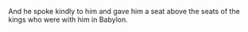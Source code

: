 And he spoke kindly to him and gave him a seat above the seats of the kings who were with him in Babylon.
